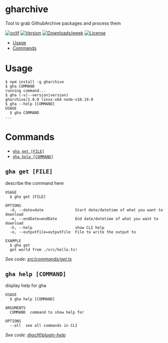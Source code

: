 gharchive
=========

Tool to grab GithubArchive packages and process them

[![oclif](https://img.shields.io/badge/cli-oclif-brightgreen.svg)](https://oclif.io)
[![Version](https://img.shields.io/npm/v/gharchive.svg)](https://npmjs.org/package/gharchive)
[![Downloads/week](https://img.shields.io/npm/dw/gharchive.svg)](https://npmjs.org/package/gharchive)
[![License](https://img.shields.io/npm/l/gharchive.svg)](https://github.com/OGoodness/gharchive/blob/master/package.json)

<!-- toc -->
* [Usage](#usage)
* [Commands](#commands)
<!-- tocstop -->
# Usage
<!-- usage -->
```sh-session
$ npm install -g gharchive
$ gha COMMAND
running command...
$ gha (-v|--version|version)
gharchive/1.0.0 linux-x64 node-v10.19.0
$ gha --help [COMMAND]
USAGE
  $ gha COMMAND
...
```
<!-- usagestop -->
# Commands
<!-- commands -->
* [`gha get [FILE]`](#gha-get-file)
* [`gha help [COMMAND]`](#gha-help-command)

## `gha get [FILE]`

describe the command here

```
USAGE
  $ gha get [FILE]

OPTIONS
  -d, --date=date              Start date/datetime of what you want to download
  -e, --endDate=endDate        End date/datetime of what you want to download
  -h, --help                   show CLI help
  -o, --outputFile=outputFile  File to write the output to

EXAMPLE
  $ gha get
  get world from ./src/hello.ts!
```

_See code: [src/commands/get.ts](https://github.com/OGoodness/gharchive/blob/v1.0.0/src/commands/get.ts)_

## `gha help [COMMAND]`

display help for gha

```
USAGE
  $ gha help [COMMAND]

ARGUMENTS
  COMMAND  command to show help for

OPTIONS
  --all  see all commands in CLI
```

_See code: [@oclif/plugin-help](https://github.com/oclif/plugin-help/blob/v3.2.2/src/commands/help.ts)_
<!-- commandsstop -->
